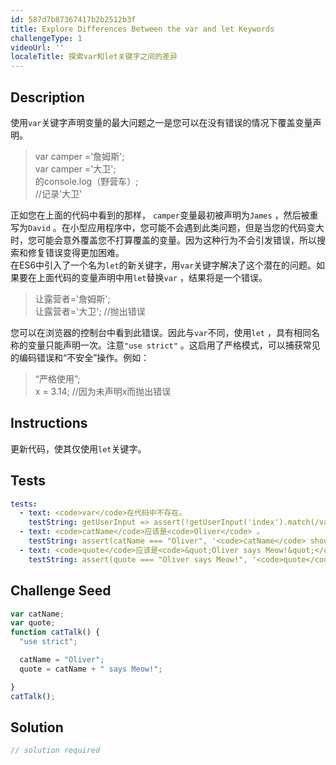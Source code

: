 ```yaml
---
id: 587d7b87367417b2b2512b3f
title: Explore Differences Between the var and let Keywords
challengeType: 1
videoUrl: ''
localeTitle: 探索var和let关键字之间的差异
---
```


## Description
<section id="description">使用<code>var</code>关键字声明变量的最大问题之一是您可以在没有错误的情况下覆盖变量声明。 <blockquote> var camper =&#39;詹姆斯&#39;; <br> var camper =&#39;大卫&#39;; <br>的console.log（野营车）; <br> //记录&#39;大卫&#39; </blockquote>正如您在上面的代码中看到的那样， <code>camper</code>变量最初被声明为<code>James</code> ，然后被重写为<code>David</code> 。在小型应用程序中，您可能不会遇到此类问题，但是当您的代码变大时，您可能会意外覆盖您不打算覆盖的变量。因为这种行为不会引发错误，所以搜索和修复错误变得更加困难。 <br>在ES6中引入了一个名为<code>let</code>的新关键字，用<code>var</code>关键字解决了这个潜在的问题。如果要在上面代码的变量声明中用<code>let</code>替换<code>var</code> ，结果将是一个错误。 <blockquote>让露营者=&#39;詹姆斯&#39;; <br>让露营者=&#39;大卫&#39;; //抛出错误</blockquote>您可以在浏览器的控制台中看到此错误。因此与<code>var</code>不同，使用<code>let</code> ，具有相同名称的变量只能声明一次。注意<code>&quot;use strict&quot;</code> 。这启用了严格模式，可以捕获常见的编码错误和“不安全”操作。例如： <blockquote> “严格使用”; <br> x = 3.14; //因为未声明x而抛出错误</blockquote></section>

## Instructions
<section id="instructions">更新代码，使其仅使用<code>let</code>关键字。 </section>

## Tests
<section id='tests'>

```yml
tests:
  - text: <code>var</code>在代码中不存在。
    testString: getUserInput => assert(!getUserInput('index').match(/var/g),'<code>var</code> does not exist in code.');
  - text: <code>catName</code>应该是<code>Oliver</code> 。
    testString: assert(catName === "Oliver", '<code>catName</code> should be <code>Oliver</code>.');
  - text: <code>quote</code>应该是<code>&quot;Oliver says Meow!&quot;</code>
    testString: assert(quote === "Oliver says Meow!", '<code>quote</code> should be <code>"Oliver says Meow!"</code>');

```

</section>

## Challenge Seed
<section id='challengeSeed'>

<div id='js-seed'>

```js
var catName;
var quote;
function catTalk() {
  "use strict";

  catName = "Oliver";
  quote = catName + " says Meow!";

}
catTalk();

```

</div>



</section>

## Solution
<section id='solution'>

```js
// solution required
```
</section>
